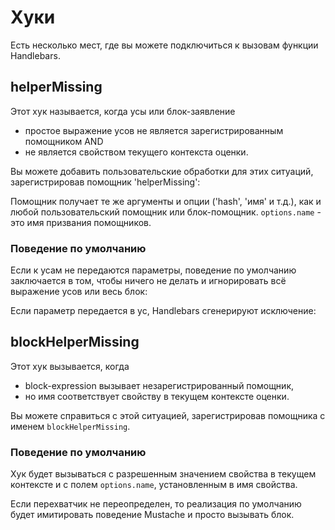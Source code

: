 # Хуки

Есть несколько мест, где вы можете подключиться к вызовам функции Handlebars.

## helperMissing

Этот хук называется, когда усы или блок-заявление

- простое выражение усов не является зарегистрированным помощником AND
- не является свойством текущего контекста оценки.

Вы можете добавить пользовательские обработки для этих ситуаций, зарегистрировав помощник 'helperMissing':

<ExamplePart examplePage="/examples/hook-helper-missing.md" show="template" />
<ExamplePart examplePage="/examples/hook-helper-missing.md" show="preparationScript" />
<ExamplePart examplePage="/examples/hook-helper-missing.md" show="output" />

Помощник получает те же аргументы и опции ('hash', 'имя' и т.д.), как и любой пользовательский помощник или блок-помощник. `options.name` - это имя призвания помощников.

### Поведение по умолчанию

Если к усам не передаются параметры, поведение по умолчанию заключается в том, чтобы ничего не делать и игнорировать всё выражение усов или весь блок:

<Flex>
<ExamplePart examplePage="/examples/hook-helper-missing-default-no-param.md" show="template" />
<ExamplePart examplePage="/examples/hook-helper-missing-default-no-param.md" show="output" />
</Flex>

Если параметр передается в ус, Handlebars сгенерируют исключение:

<Flex>
<ExamplePart examplePage="/examples/hook-helper-missing-default-param.md" show="template" />
<ExamplePart examplePage="/examples/hook-helper-missing-default-param.md" show="error" />
</Flex>

## blockHelperMissing

Этот хук вызывается, когда

- block-expression вызывает незарегистрированный помощник,
- но имя соответствует свойству в текущем контексте оценки.

Вы можете справиться с этой ситуацией, зарегистрировав помощника с именем `blockHelperMissing`.

<ExamplePart examplePage="/examples/hook-block-helper-missing.md" show="template" />
<ExamplePart examplePage="/examples/hook-block-helper-missing.md" show="preparationScript" />
<ExamplePart examplePage="/examples/hook-block-helper-missing.md" show="output" />

### Поведение по умолчанию

Хук будет вызываться с разрешенным значением свойства в текущем контексте и с полем `options.name`, установленным в имя свойства.

Если перехватчик не переопределен, то реализация по умолчанию будет имитировать поведение Mustache и просто вызывать блок.

<ExamplePart examplePage="/examples/hook-block-helper-missing-default.md" show="template" />
<ExamplePart examplePage="/examples/hook-block-helper-missing-default.md" show="output" />

